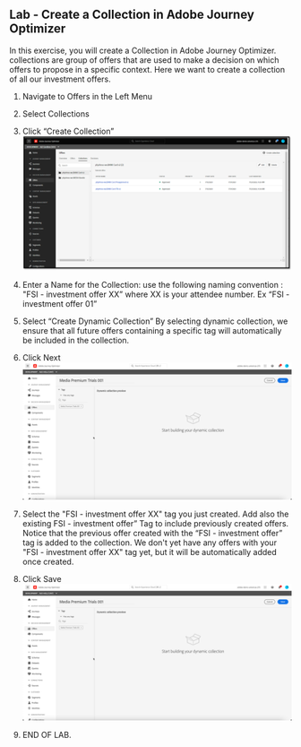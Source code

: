 ## Lab - Create a Collection in Adobe Journey Optimizer

In this exercise, you will create a Collection in Adobe Journey Optimizer.
collections are group of offers that are used to make a decision on which offers to propose in a specific context. 
Here we want to create a collection of all our investment offers.  

1.  Navigate to Offers in the Left Menu
2.  Select Collections
3.  Click “Create Collection”
![Collection](https://github.com/adobe-dss-aep/ajo-handson-labs/blob/main/ME/0.%20Images/Collection_1.png)

4.  Enter a Name for the Collection:  use the following naming convention :  "FSI - investment offer XX” where XX is your attendee number. Ex “FSI - investment offer 01”

5.  Select “Create Dynamic Collection”
By selecting dynamic collection, we ensure that all future offers containing a specific tag will automatically be included in the collection. 

6.  Click Next
![Collection](https://github.com/adobe-dss-aep/ajo-handson-labs/blob/main/ME/0.%20Images/Collection_2.png)

7.  Select the "FSI - investment offer XX" tag you just created. Add also the existing FSI - investment offer” Tag to include previously created offers.  Notice that the previous offer created with the “FSI - investment offer” tag is added to the collection. We don't yet have any offers with your "FSI - investment offer XX" tag yet, but it will be automatically added once created.

8.  Click Save
![Collection](https://github.com/adobe-dss-aep/ajo-handson-labs/blob/main/ME/0.%20Images/Collection_3.png)

9.  END OF LAB.
